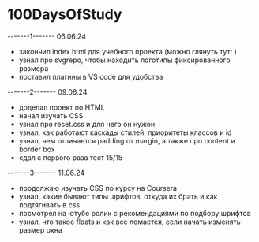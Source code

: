 # 100DaysOfStudy

-------1-------
06.06.24
- закончил index.html для учебного проекта (можно глянуть тут: )
- узнал про svgrepo, чтобы находить логотипы фиксированного размера
- поставил плагины в VS code для удобства

-------2-------
09.06.24
- доделал проект по HTML
- начал изучать CSS
- узнал про reset.css и для чего он нужен
- узнал, как работают каскады стилей, приоритеты классов и id
- узнал, чем отличается padding от margin, а также про content и border box
- сдал с первого раза тест 15/15

-------3-------
11.06.24
- продолжаю изучать CSS по курсу на Coursera
- узнал, какие бывают типы шрифтов, откуда их брать и как подтягивать в css
- посмотрел на ютубе ролик с рекомендациями по подбору шрифтов
- узнал, что такое floats и как все ломается, если начать изменять размер окна
